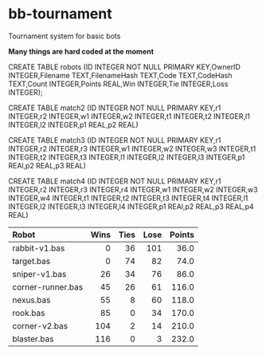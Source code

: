 # bb-tournament
Tournament system for basic bots

**Many things are hard coded at the moment**



CREATE TABLE robots (ID INTEGER NOT NULL PRIMARY KEY,OwnerID INTEGER,Filename TEXT,FilenameHash TEXT,Code TEXT,CodeHash TEXT,Count INTEGER,Points REAL,Win INTEGER,Tie INTEGER,Loss INTEGER);

CREATE TABLE match2 (ID INTEGER NOT NULL PRIMARY KEY,r1 INTEGER,r2 INTEGER,w1 INTEGER,w2 INTEGER,t1 INTEGER,t2 INTEGER,l1 INTEGER,l2 INTEGER,p1 REAL,p2 REAL)

CREATE TABLE match3 (ID INTEGER NOT NULL PRIMARY KEY,r1 INTEGER,r2 INTEGER,r3 INTEGER,w1 INTEGER,w2 INTEGER,w3 INTEGER,t1 INTEGER,t2 INTEGER,t3 INTEGER,l1 INTEGER,l2 INTEGER,l3 INTEGER,p1 REAl,p2 REAL,p3 REAL)

CREATE TABLE match4 (ID INTEGER NOT NULL PRIMARY KEY,r1 INTEGER,r2 INTEGER,r3 INTEGER,r4 INTEGER,w1 INTEGER,w2 INTEGER,w3 INTEGER,w4 INTEGER,t1 INTEGER,t2 INTEGER,t3 INTEGER,t4 INTEGER,l1 INTEGER,l2 INTEGER,l3 INTEGER,l4 INTEGER,p1 REAl,p2 REAL,p3 REAL,p4 REAL)



|Robot|Wins|Ties|Lose|Points|
|:-|-:|-:|-:|-:|
|rabbit-v1.bas|0|36|101|36.0|
|target.bas|0|74|82|74.0|
|sniper-v1.bas|26|34|76|86.0|
|corner-runner.bas|45|26|61|116.0| 
|nexus.bas|55|8|60|118.0|
|rook.bas|85|0|34|170.0|
|corner-v2.bas|104|2|14|210.0|
|blaster.bas|116|0|3|232.0|

